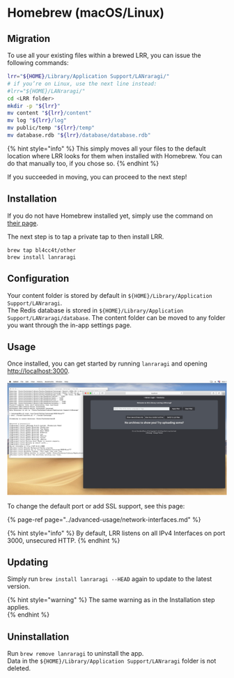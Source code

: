 # Homebrew \(macOS/Linux\)

## Migration

To use all your existing files within a brewed LRR, you can issue the following commands:

```sh
lrr="${HOME}/Library/Application Support/LANraragi/"
# if you’re on Linux, use the next line instead:
#lrr="${HOME}/LANraragi/"
cd <LRR folder>
mkdir -p "${lrr}"
mv content "${lrr}/content"
mv log "${lrr}/log"
mv public/temp "${lrr}/temp"
mv database.rdb "${lrr}/database/database.rdb"
```

{% hint style="info" %}
This simply moves all your files to the default location where LRR looks for them when installed with Homebrew. You can do that manually too, if you chose so.
{% endhint %}

If you succeeded in moving, you can proceed to the next step!


## Installation

If you do not have Homebrew installed yet, simply use the command on [their page](https://brew.sh/).

The next step is to tap a private tap to then install LRR.

```text
brew tap bl4cc4t/other
brew install lanraragi
```


## Configuration

Your content folder is stored by default in `${HOME}/Library/Application Support/LANraragi`.  
The Redis database is stored in `${HOME}/Library/Application Support/LANraragi/database`.
The content folder can be moved to any folder you want through the in-app settings page.  

## Usage

Once installed, you can get started by running `lanraragi` and opening [http://localhost:3000](http://localhost:3000).

![brew](../.gitbook/assets/brew.jpg)  

To change the default port or add SSL support, see this page:

{% page-ref page="../advanced-usage/network-interfaces.md" %}

{% hint style="info" %}
By default, LRR listens on all IPv4 Interfaces on port 3000, unsecured HTTP.
{% endhint %}

## Updating  

Simply run `brew install lanraragi --HEAD` again to update to the latest version.  

{% hint style="warning" %}
The same warning as in the Installation step applies.  
{% endhint %}  

## Uninstallation  

Run `brew remove lanraragi` to uninstall the app.  
Data in the `${HOME}/Library/Application Support/LANraragi` folder is not deleted.
